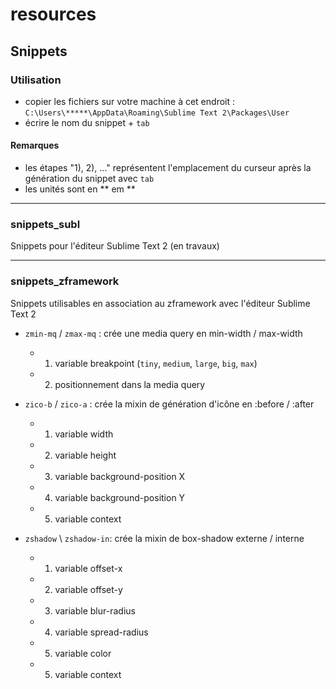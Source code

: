 # resources

## Snippets

### Utilisation

* copier les fichiers sur votre machine à cet endroit : `C:\Users\*****\AppData\Roaming\Sublime Text 2\Packages\User`
* écrire le nom du snippet + `tab`

#### Remarques

* les étapes "1), 2), ..." représentent l'emplacement du curseur après la génération du snippet avec `tab`
* les unités sont en ** em **

___

### snippets_subl

Snippets pour l'éditeur Sublime Text 2 (en travaux)

___

### snippets_zframework

Snippets utilisables en association au zframework avec l'éditeur Sublime Text 2

* `zmin-mq` / `zmax-mq` : crée une media query en min-width / max-width
	* 1) variable breakpoint (`tiny`, `medium`, `large`, `big`, `max`)
	* 2) positionnement dans la media query


* `zico-b` / `zico-a` : crée la mixin de génération d'icône en :before / :after
	* 1) variable width
	* 2) variable height
	* 3) variable background-position X
	* 4) variable background-position Y
	* 5) variable context

* `zshadow` \ `zshadow-in`: crée la mixin de box-shadow externe / interne
	* 1) variable offset-x
	* 2) variable offset-y
	* 3) variable blur-radius
	* 4) variable spread-radius
	* 5) variable color
	* 5) variable context

